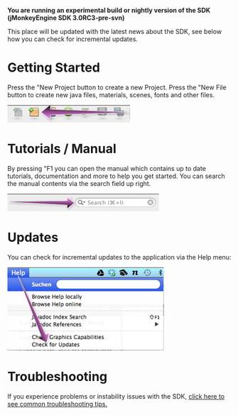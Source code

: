 **You are running an experimental build or nightly version of the SDK
(jMonkeyEngine SDK 3.0RC3-pre-svn)**

This place will be updated with the latest news about the SDK, see below
how you can check for incremental updates.

Getting Started
===============

Press the "New Project button to create a new Project. Press the "New
File button to create new java files, materials, scenes, fonts and other
files.

![new\_project.png](/images/sdk/welcome/new_project.png)

Tutorials / Manual
==================

By pressing "F1 you can open the manual which contains up to date
tutorials, documentation and more to help you get started. You can
search the manual contents via the search field up right.

![search\_field.png](/images/sdk/welcome/search_field.png)

Updates
=======

You can check for incremental updates to the application via the Help
menu:

![help\_update.png](/images/sdk/welcome/help_update.png)

Troubleshooting
===============

If you experience problems or instability issues with the SDK, [click
here to see common troubleshooting tips.](../../sdk/troubleshooting)
